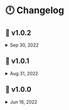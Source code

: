 # :clock12: Changelog

## :date: v1.0.2

<details><summary>Sep 30, 2022</summary>

**project**

- add Sun and Moon docs.
- add .editorconfig.
- remove node ci
- update README.

**moon**

- add redirect to vercel site

**sun**

- Remove ApexChart Heatmap.
- Add pnpm as package manager.
- Add @nivo/heatmap.
- Add heatmap legends.
- Update db.

</details>

## :date: v1.0.1

<details><summary>Aug 31, 2022</summary>

**project**

- fix github workflows (labeler, node).
- setup settings from vscode.
- add vercelignore.
- add changelog in readme(root).

**moon**

- update deps (prettier, react-router-dom)
- update db weekly issues (current at #40) from moon.
- build the website and publish on gh-pages branch.
- remove unused nivo script.
- remove theme provider from styled components.
- remove duplicated styles.
- remove glitch effect in 404 page aka nomatch.
- fixed readme, prettier, prettierignore.
- add disabled property in heatmap buttons.
- add prettier --cache flag in package.json script.

**sun**

- fix and use my own apexchart wrapper.
- add gradients in svg vectors.
</details>

## :date: v1.0.0

<details><summary>Jun 16, 2022</summary>

**project**

- CRA in [moon](moon) codebase deprecated, starting on NEXT JS [sun](sun) codebase [`e0e417a`](https://github.com/falsepopsky/vagabond-hiatus-chart/commit/e0e417a73a2cc0aeeddab368b1cc28ab047e2d81)
</details>
